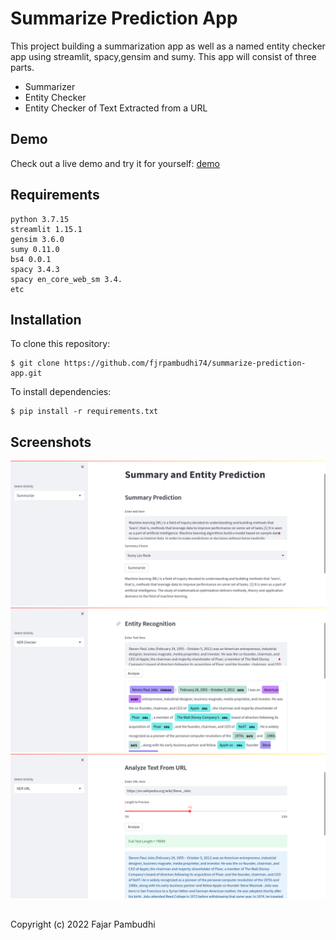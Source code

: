 # Summarize Prediction App

This project building a summarization app as well as a named entity checker app using streamlit, spacy,gensim and sumy. This app will consist of three parts.

- Summarizer
- Entity Checker
- Entity Checker of Text Extracted from a URL

## Demo
Check out a live demo and try it for yourself: [demo](https://summarize-prediction.streamlit.app/)
## Requirements
```
python 3.7.15
streamlit 1.15.1
gensim 3.6.0
sumy 0.11.0
bs4 0.0.1
spacy 3.4.3
spacy en_core_web_sm 3.4.
etc

```

## Installation

To clone this repository:
```
$ git clone https://github.com/fjrpambudhi74/summarize-prediction-app.git
```
To install dependencies:
```
$ pip install -r requirements.txt
```

## Screenshots
![Summarizer](./screenshots/ss1.png)
![Entity](./screenshots/ss2.png)
![Url](./screenshots/ss3.png)

##
Copyright (c) 2022 Fajar Pambudhi